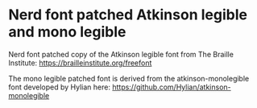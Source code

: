 # Nerd font patched Atkinson legible and mono legible

Nerd font patched copy of the Atkinson legible font from The Braille Institute: https://brailleinstitute.org/freefont

The mono legible patched font is derived from the atkinson-monolegible font developed by Hylian here: https://github.com/Hylian/atkinson-monolegible


